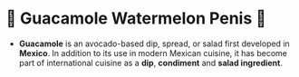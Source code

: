 <h1>🥑 Guacamole Watermelon Penis 🍉</h1>

- **Guacamole** is an avocado-based dip, spread, or salad first developed in **Mexico**. In addition to its use in modern Mexican cuisine, it has become part of international cuisine as a **dip**, **condiment** and **salad ingredient**. 
